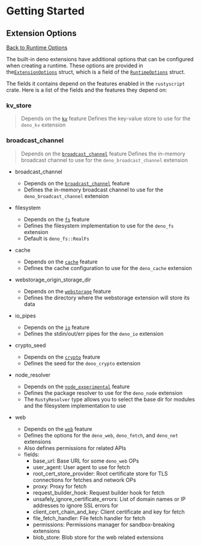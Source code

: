 # Getting Started
## Extension Options

[Back to Runtime Options](runtime_options.md)

The built-in deno extensions have additional options that can be configured when creating a runtime. These options are provided in the[`ExtensionOptions`](https://docs.rs/rustyscript/latest/rustyscript/struct.ExtensionOptions.html) struct, which is a field of the [`RuntimeOptions`](https://docs.rs/rustyscript/latest/rustyscript/struct.RuntimeOptions.html) struct.

The fields it contains depend on the features enabled in the `rustyscript` crate. Here is a list of the fields and the features they depend on:

### kv_store
> Depends on the [`kv`](../extensions/kv.md) feature
Defines the key-value store to use for the `deno_kv` extension

### broadcast_channel
> Depends on the [`broadcast_channel`](../extensions/broadcast_channel.md) feature
Defines the in-memory broadcast channel to use for the `deno_broadcast_channel` extension

- broadcast_channel
    - Depends on the [`broadcast_channel`](../extensions/broadcast_channel.md) feature
    - Defines the in-memory broadcast channel to use for the `deno_broadcast_channel` extension
- filesystem
    - Depends on the [`fs`](../extensions/fs.md) feature
    - Defines the filesystem implementation to use for the `deno_fs` extension
    - Default is `deno_fs::RealFs`
- cache
    - Depends on the [`cache`](../extensions/cache.md) feature
    - Defines the cache configuration to use for the `deno_cache` extension
- webstorage_origin_storage_dir
    - Depends on the [`webstorage`](../extensions/webstorage.md) feature
    - Defines the directory where the webstorage extension will store its data
- io_pipes
    - Depends on the [`io`](../extensions/io.md) feature
    - Defines the stdin/out/err pipes for the `deno_io` extension
- crypto_seed
    - Depends on the [`crypto`](../extensions/crypto.md) feature
    - Defines the seed for the `deno_crypto` extension

- node_resolver
    - Depends on the [`node_experimental`](../advanced/nodejs_compatibility.md) feature
    - Defines the package resolver to use for the `deno_node` extension
    - The `RustyResolver` type allows you to select the base dir for modules and the filesystem implementation to use

- web
    - Depends on the [`web`](../extensions/web.md) feature
    - Defines the options for the `deno_web`, `deno_fetch`, and `deno_net` extensions
    - Also defines permissions for related APIs
    - fields:
        - base_url: Base URL for some `deno_web` OPs
        - user_agent: User agent to use for fetch
        - root_cert_store_provider: Root certificate store for TLS connections for fetches and network OPs
        - proxy: Proxy for fetch
        - request_builder_hook: Request builder hook for fetch
        - unsafely_ignore_certificate_errors: List of domain names or IP addresses to ignore SSL errors for
        - client_cert_chain_and_key: Client certificate and key for fetch
        - file_fetch_handler: File fetch handler for fetch
        - permissions: Permissions manager for sandbox-breaking extensions
        - blob_store: Blob store for the web related extensions
